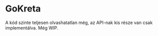 # GoKreta

A kód szinte teljesen olvashatatlan még, az API-nak kis része van csak implementálva. Még WIP.
